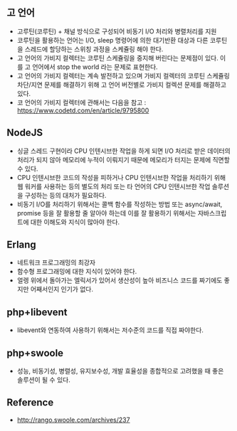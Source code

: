 ## 고 언어
- 고루틴(코루틴) + 채널 방식으로 구성되어 비동기 I/O 처리와 병렬처리를 지원
- 코루틴을 활용하는 언어는 I/O, sleep 명령어에 의한 대기반환 대상과 다른 코루틴을 스레드에 할당하는 스위칭 과정을 스케쥴링 해야 한다. 
- 고 언어의 가비지 컬렉터는 코루틴 스케쥴링을 중지해 버린다는 문제점이 있다. 이를 고 언어에서 stop the world 라는 문제로 표현한다.
- 고 언어의 가비지 컬렉터는 계속 발전하고 있으며 가비지 컬렉터의 코루틴 스케쥴링 차단/지연 문제를 해결하기 위해 고 언어 버전별로 가비지 컬렉션 문제를 해결하고 있다.
- 코 언어의 가비지 컬렉터에 관해서는 다음을 참고 : https://www.codetd.com/en/article/9795800

## NodeJS
- 싱글 스레드 구현이라 CPU 인텐시브한 작업을 하게 되면 I/O 처리로 받은 데이터의 처리가 되지 않아 메모리에 누적이 이뤄지기 때문에 메모리가 터지는 문제에 직면할 수 있다.
- CPU 인텐시브한 코드의 작성을 피하거나 CPU 인텐시브한 작업을 처리하기 위해 웹 워커를 사용하는 등의 별도의 처리 또는 타 언어의 CPU 인텐시브한 작업 솔루션을 구성하는 등의 대처가 필요하다.
- 비동기 I/O를 처리하기 위해서는 콜백 함수를 작성하는 방법 또는 async/await, promise 등을 잘 활용할 줄 알아야 하는데 이를 잘 활용하기 위해서는 자바스크립트에 대한 이해도와 지식이 많아야 한다.

## Erlang
- 네트워크 프로그래밍의 최강자
- 함수형 프로그래밍에 대한 지식이 있어야 한다.
- 얼렝 위에서 돌아가는 엘릭서가 있어서 생산성이 높아 비즈니스 코드를 짜기에도 좋지만 어째서인지 인기가 없다.

## php+libevent
- libevent와 연동하여 사용하기 위해서는 저수준의 코드를 직접 짜야한다. 

## php+swoole
- 성능, 비동기성, 병렬성, 유지보수성, 개발 효율성을 종합적으로 고려했을 때 좋은 솔루션이 될 수 있다.

## Reference
- http://rango.swoole.com/archives/237
